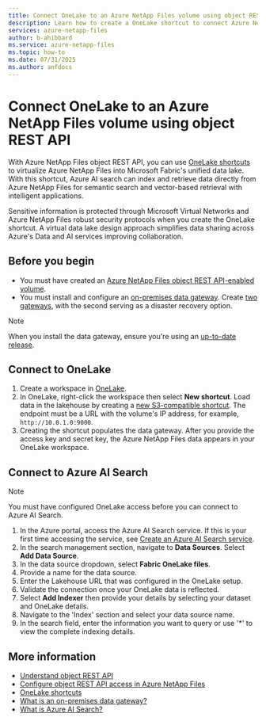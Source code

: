 ```yaml
---
title: Connect OneLake to an Azure NetApp Files volume using object REST API 
description: Learn how to create a OneLake shortcut to connect Azure NetApp Files to a unified data lake. 
services: azure-netapp-files
author: b-ahibbard
ms.service: azure-netapp-files
ms.topic: how-to
ms.date: 07/31/2025
ms.author: anfdocs
---
```


# Connect OneLake to an Azure NetApp Files volume using object REST API 
<!-- connect to Azure AI service? -->

With Azure NetApp Files object REST API, you can use [OneLake shortcuts](/fabric/onelake/onelake-shortcuts) to virtualize Azure NetApp Files into Microsoft Fabric's unified data lake. With this shortcut, Azure AI search can index and retrieve data directly from Azure NetApp Files for semantic search and vector-based retrieval with intelligent applications. 

Sensitive information is protected through Microsoft Virtual Networks and Azure NetApp Files robust security protocols when you create the OneLake shortcut. A virtual data lake design approach simplifies data sharing across Azure's Data and AI services improving collaboration.  

## Before you begin 

- You must have created an [Azure NetApp Files object REST API-enabled volume](object-rest-api-access-configure.md).
- You must install and configure an [on-premises data gateway](/data-integration/gateway/service-gateway-install#download-and-install-a-standard-gateway). Create [two gateways](/data-integration/gateway/service-gateway-install#add-another-gateway-to-create-a-cluster), with the second serving as a disaster recovery option. 

>[!NOTE]
>When you install the data gateway, ensure you're using an [up-to-date release](/data-integration/gateway/service-gateway-install). 

## Connect to OneLake

1. Create a workspace in [OneLake](/fabric/onelake/create-lakehouse-onelake).
1. In OneLake, right-click the workspace then select **New shortcut**. Load data in the lakehouse by creating a [new S3-compatible shortcut](/fabric/onelake/create-on-premises-shortcut). The endpoint must be a URL with the volume's IP address, for example, `http://10.0.1.0:9000`.
1. Creating the shortcut populates the data gateway. After you provide the access key and secret key, the Azure NetApp Files data appears in your OneLake workspace. 

## Connect to Azure AI Search 

>[!NOTE]
>You must have configured OneLake access before you can connect to Azure AI Search. 

1. In the Azure portal, access the Azure AI Search service. If this is your first time accessing the service, see [Create an Azure AI Search service](/azure/search/search-create-service-portal).
1. In the search management section, navigate to **Data Sources**. Select **Add Data Source**. 
1. In the data source dropdown, select **Fabric OneLake files**.
1. Provide a name for the data source. 
1. Enter the Lakehouse URL that was configured in the OneLake setup. 
1. Validate the connection once your OneLake data is reflected. 
1. Select **Add Indexer** then provide your details by selecting your dataset and OneLake details. 
1. Navigate to the 'Index' section and select your data source name. 
1. In the search field, enter the information you want to query or use '*' to view the complete indexing details. 

## More information 

* [Understand object REST API](object-rest-api-introduction.md)
* [Configure object REST API access in Azure NetApp Files](object-rest-api-access-configure.md)
* [OneLake shortcuts](/fabric/onelake//onelake-shortcuts)
* [What is an on-premises data gateway?](/data-integration/gateway/service-gateway-onprem)
* [What is Azure AI Search?](/azure/search/search-what-is-azure-search)